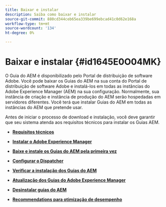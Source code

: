 ```yaml
---
title: Baixar e instalar
description: Saiba como baixar e instalar
source-git-commit: 880cd344ceb65ea339be699ebcad41c0d62e168a
workflow-type: tm+mt
source-wordcount: '134'
ht-degree: 0%

---
```


# Baixar e instalar {#id1645E0O04MK}

O Guia do AEM é disponibilizado pelo Portal de distribuição de software Adobe. Você pode baixar os Guias do AEM na sua conta do Portal de distribuição de software Adobe e instalá-los em todas as instâncias do Adobe Experience Manager \(AEM\) na sua configuração. Normalmente, sua instância de criação e instância de produção do AEM serão hospedadas em servidores diferentes. Você terá que instalar Guias do AEM em todas as instâncias do AEM que pretende usar.

Antes de iniciar o processo de download e instalação, você deve garantir que seu sistema atenda aos requisitos técnicos para instalar os Guias AEM.

- **[Requisitos técnicos](download-install-technical-requirements.md)**

- **[Instalar o Adobe Experience Manager](download-install-aem.md)**

- **[Baixe e instale os Guias do AEM pela primeira vez](download-install-aemg-first-time.md)**

- **[Configurar o Dispatcher](download-install-configure-dispatcher.md)**

- **[Verificar a instalação dos Guias do AEM](download-install-verify-aemg-installation.md)**

- **[Atualização dos Guias do Adobe Experience Manager](upgrade-xml-documentation.md)**

- **[Desinstalar guias do AEM](download-install-unistall-aemg.md)**

- **[Recommendations para otimização de desempenho](download-install-recommend-perf-optimiz.md)**
